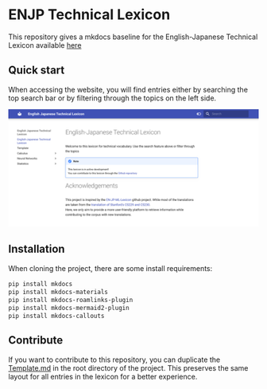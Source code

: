 # ENJP Technical Lexicon

This repository gives a mkdocs baseline for the English-Japanese Technical Lexicon available [here](https://basilems.github.io/ENJP-Technical-Lexicon/)


## Quick start

When accessing the website, you will find entries either by searching the top search bar or by filtering through the topics on the left side.

![](MainPage.png)

## Installation

When cloning the project, there are some install requirements:
```
pip install mkdocs
pip install mkdocs-materials
pip install mkdocs-roamlinks-plugin
pip install mkdocs-mermaid2-plugin
pip install mkdocs-callouts
```

## Contribute

If you want to contribute to this repository, you can duplicate the [Template.md](Template.md) in the root directory of the project. This preserves the same layout for all entries in the lexicon for a better experience.
